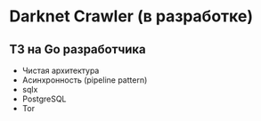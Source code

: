# Darknet Crawler (в разработке)
## ТЗ на Go разработчика

- Чистая архитектура
- Асинхронность (pipeline pattern)
- sqlx
- PostgreSQL
- Tor
